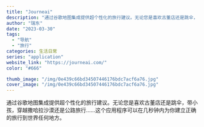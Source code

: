 ```yaml
---
title: "Journeai"
description: "通过谷歌地图集成提供超个性化的旅行建议。无论您是喜欢古董店还是跳伞，带小孩，穿越撒哈拉沙漠还是公路旅行……这个应用程序可"
author: "瑞东"
date: "2023-03-30"
tags:
  - "导航"
  - "旅行"
categories: 生活日常
series: "application"
website_link: "https://journeai.com/"
color: "#666"

thumb_image: "/img/0e439c66bd34507446176bdc7acf6a76.jpg"
cover_image: "/img/0e439c66bd34507446176bdc7acf6a76.jpg"
---
```


通过谷歌地图集成提供超个性化的旅行建议。无论您是喜欢古董店还是跳伞，带小孩，穿越撒哈拉沙漠还是公路旅行……这个应用程序可以在几秒钟内为你建立正确的旅行到世界任何地方。 